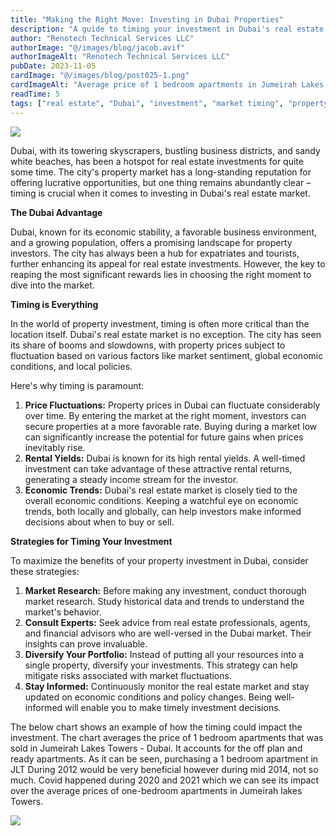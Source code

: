 ```yaml
---
title: "Making the Right Move: Investing in Dubai Properties"
description: "A guide to timing your investment in Dubai's real estate market, with strategies for maximizing returns and understanding market trends."
author: "Renotech Technical Services LLC"
authorImage: "@/images/blog/jacob.avif"
authorImageAlt: "Renotech Technical Services LLC"
pubDate: 2023-11-05
cardImage: "@/images/blog/post025-1.png"
cardImageAlt: "Average price of 1 bedroom apartments in Jumeirah Lakes Towers over time"
readTime: 5
tags: ["real estate", "Dubai", "investment", "market timing", "property trends"]
---
```


![](@/images/blog/post025-1.png "")


Dubai, with its towering skyscrapers, bustling business districts, and sandy white beaches, has been a hotspot for real estate investments for quite some time. The city's property market has a long-standing reputation for offering lucrative opportunities, but one thing remains abundantly clear – timing is crucial when it comes to investing in Dubai's real estate market.

**The Dubai Advantage**

Dubai, known for its economic stability, a favorable business environment, and a growing population, offers a promising landscape for property investors. The city has always been a hub for expatriates and tourists, further enhancing its appeal for real estate investments. However, the key to reaping the most significant rewards lies in choosing the right moment to dive into the market.

**Timing is Everything**

In the world of property investment, timing is often more critical than the location itself. Dubai's real estate market is no exception. The city has seen its share of booms and slowdowns, with property prices subject to fluctuation based on various factors like market sentiment, global economic conditions, and local policies.

Here's why timing is paramount:

1.  **Price Fluctuations:**  Property prices in Dubai can fluctuate considerably over time. By entering the market at the right moment, investors can secure properties at a more favorable rate. Buying during a market low can significantly increase the potential for future gains when prices inevitably rise.
2.  **Rental Yields:**  Dubai is known for its high rental yields. A well-timed investment can take advantage of these attractive rental returns, generating a steady income stream for the investor.
3.  **Economic Trends:**  Dubai's real estate market is closely tied to the overall economic conditions. Keeping a watchful eye on economic trends, both locally and globally, can help investors make informed decisions about when to buy or sell.

**Strategies for Timing Your Investment**

To maximize the benefits of your property investment in Dubai, consider these strategies:

1.  **Market Research:**  Before making any investment, conduct thorough market research. Study historical data and trends to understand the market's behavior.
2.  **Consult Experts:**  Seek advice from real estate professionals, agents, and financial advisors who are well-versed in the Dubai market. Their insights can prove invaluable.
3.  **Diversify Your Portfolio:**  Instead of putting all your resources into a single property, diversify your investments. This strategy can help mitigate risks associated with market fluctuations.
4.  **Stay Informed:**  Continuously monitor the real estate market and stay updated on economic conditions and policy changes. Being well-informed will enable you to make timely investment decisions.

The below chart shows an example of how the timing could impact the investment. The chart averages the price of 1 bedroom apartments that was sold in Jumeirah Lakes Towers - Dubai. It accounts for the off plan and ready apartments. As it can be seen, purchasing a 1 bedroom apartment in JLT During 2012 would be very beneficial however during mid 2014, not so much. Covid happened during 2020 and 2021 which we can see its impact over the average prices of one-bedroom apartments in Jumeirah lakes Towers.

![](https://img1.wsimg.com/isteam/ip/c49a412a-7d5c-4c86-b371-17b58bdd84ac/Ave%201bedroom%20JLT%20all%20years.jpg/:/cr=t:0%25,l:0%25,w:100%25,h:100%25/rs=w:1280)